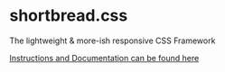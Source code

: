 shortbread.css
==========

The lightweight & more-ish responsive CSS Framework

[Instructions and Documentation can be found here](http://shortbreadcss.com/)
